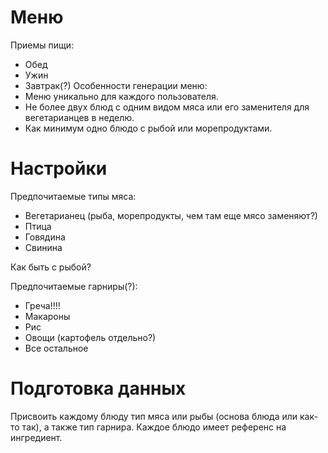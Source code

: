 # Меню
Приемы пищи:
* Обед
* Ужин 
* Завтрак(?)
Особенности генерации меню:
* Меню уникально для каждого пользователя.
* Не более двух блюд с одним видом мяса или его заменителя для вегетарианцев в неделю.
* Как минимум одно блюдо с рыбой или морепродуктами.

# Настройки
Предпочитаемые типы мяса:
* Вегетарианец (рыба, морепродукты, чем там еще мясо заменяют?)
* Птица
* Говядина
* Свинина

Как быть с рыбой?

Предпочитаемые гарниры(?):
* Греча!!!!
* Макароны
* Рис
* Овощи (картофель отдельно?)
* Все остальное

# Подготовка данных
Присвоить каждому блюду тип мяса или рыбы (основа блюда или как-то так), а также тип гарнира.
Каждое блюдо имеет референс на ингредиент. 


